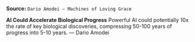 **Source:** `Dario Amodei — Machines of Loving Grace`

**AI Could Accelerate Biological Progress**
Powerful AI could potentially 10x the rate of key biological discoveries, compressing 50-100 years of progress into 5-10 years. — Dario Amodei
